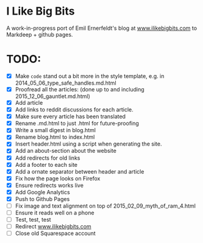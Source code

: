 # I Like Big Bits
A work-in-progress port of Emil Ernerfeldt's blog at www.ilikebigbits.com to Markdeep + github pages.


# TODO:
* [x] Make `code` stand out a bit more in the style template, e.g. in 2014_05_06_type_safe_handles.md.html
* [x] Proofread all the articles: (done up to and including 2015_12_06_gauntlet.md.html)
* [x] Add article <titles>
* [x] Add links to reddit discussions for each article.
* [x] Make sure every article has been translated
* [x] Rename .md.html to just .html for future-proofing
* [x] Write a small digest in blog.html
* [x] Rename blog.html to index.html
* [x] Insert header.html using a script when generating the site.
* [x] Add an about-section about the website
* [x] Add redirects for old links
* [x] Add a footer to each site
* [x] Add a ornate separator between header and article
* [x] Fix how the page looks on Firefox
* [x] Ensure redirects works live
* [x] Add Google Analytics
* [x] Push to Github Pages
* [ ] Fix image and text alignment on top of 2015_02_09_myth_of_ram_4.html
* [ ] Ensure it reads well on a phone
* [ ] Test, test, test
* [ ] Redirect www.ilikebigbits.com
* [ ] Close old Squarespace account
